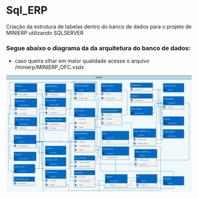 # Sql_ERP
Criação da estrutura de tabelas dentro do banco de dados para o projeto de MINIERP utilizando SQLSERVER

### Segue abaixo o diagrama da da arquitetura do banco de dados:

- caso queira olhar em maior qualidade acesse o arquivo /minierp/MINIERP_OFC.vsdx

![imagem](schema.png)
